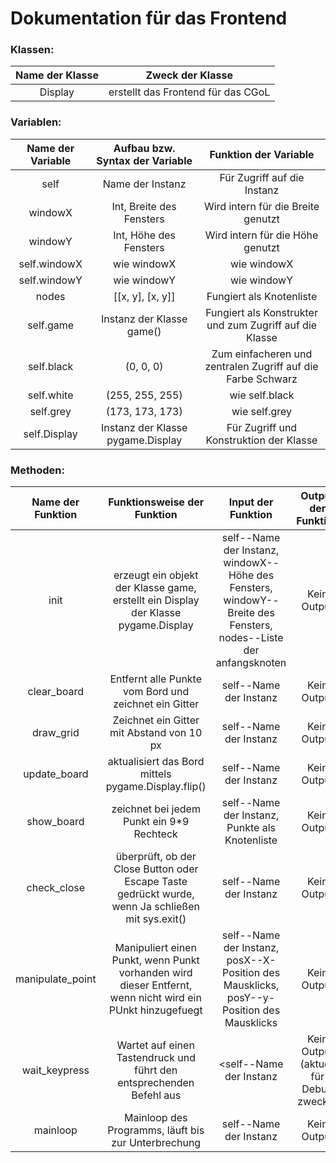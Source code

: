 # Dokumentation für das Frontend
### Klassen:
|Name der Klasse|Zweck der Klasse|
|:-------------:|:--------------:|
|Display|erstellt das Frontend für das CGoL|
### Variablen:
|Name der Variable|Aufbau bzw. Syntax der Variable|Funktion der Variable|
|:---------------:|:-----------------------------:|:-------------------:|
|self|Name der Instanz|Für Zugriff auf die Instanz|
|windowX|Int, Breite des Fensters|Wird intern für die Breite genutzt|
|windowY|Int, Höhe des Fensters|Wird intern für die Höhe genutzt|
|self.windowX|wie windowX|wie windowX|
|self.windowY|wie windowY|wie windowY|
|nodes|[[x, y], [x, y]]|Fungiert als Knotenliste|
|self.game|Instanz der Klasse game()|Fungiert als Konstrukter und zum Zugriff auf die Klasse|
|self.black|(0, 0, 0)|Zum einfacheren und zentralen Zugriff auf die Farbe Schwarz|
|self.white|(255, 255, 255)|wie self.black|
|self.grey|(173, 173, 173)|wie self.grey|
|self.Display|Instanz der Klasse pygame.Display|Für Zugriff und Konstruktion der Klasse|
### Methoden:
|Name der Funktion|Funktionsweise der Funktion|Input der Funktion|Output der Funktion|implementiert|weiteres|
|:---------------:|:-------------------------:|:----------------:|:-----------------:|:-----------:|:------:|
|init|erzeugt ein objekt der Klasse game, erstellt ein Display der Klasse pygame.Display|self--Name der Instanz,<br /> windowX--Höhe des Fensters,<br />windowY--Breite des Fensters,<br />nodes--Liste der anfangsknoten|Kein Output|:white_check_mark:|   |
|clear_board|Entfernt alle Punkte vom Bord und zeichnet ein Gitter|self--Name der Instanz|Kein Output|:white_check_mark:|nutzt draw_grid()|
|draw_grid|Zeichnet ein Gitter mit Abstand von 10 px|self--Name der Instanz|Kein Output|:white_check_mark:|greift auf self.windowX und self.windowY zu|
|update_board|aktualisiert das Bord mittels pygame.Display.flip()|self--Name der Instanz|Kein Output|:white_check_mark:|   |
|show_board|zeichnet bei jedem Punkt ein 9*9 Rechteck|self--Name der Instanz,<br />Punkte als Knotenliste|Kein Output|:white_check_mark:|greift auf self.clear_board und self.update_board zu|
|check_close|überprüft, ob der Close Button oder Escape Taste gedrückt wurde, wenn Ja schließen mit sys.exit()|self--Name der Instanz|Kein Output|:white_check_mark:|nutzt das sys Modul|
|manipulate_point|Manipuliert einen Punkt, wenn Punkt vorhanden wird dieser Entfernt, wenn nicht wird ein PUnkt hinzugefuegt|self--Name der Instanz,<br />posX--X-Position des Mausklicks,<br />posY--y-Position des Mausklicks|Kein Output|:white_check_mark:|nutzt game.manipulate_point|
|wait_keypress|Wartet auf einen Tastendruck und führt den entsprechenden Befehl aus|<self--Name der Instanz|Kein Output (aktuell für Debug zwecke)|:white_check_mark:|nutzt diverse sys und pygame Befehle|
|mainloop|Mainloop des Programms, läuft bis zur Unterbrechung|self--Name der Instanz|Kein Output|:white_check_mark:|   |
